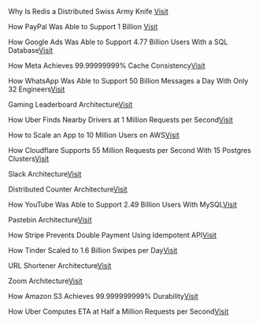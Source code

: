 Why Is Redis a Distributed Swiss Army Knife [Visit](https://newsletter.systemdesign.one/p/redis-use-cases)

How PayPal Was Able to Support 1 Billion [Visit](https://newsletter.systemdesign.one/p/actor-model)

How Google Ads Was Able to Support 4.77 Billion Users With a SQL Database[Visit](https://newsletter.systemdesign.one/p/cloud-spanner-database)

How Meta Achieves 99.99999999% Cache Consistency[Visit](https://newsletter.systemdesign.one/p/cache-consistency)

How WhatsApp Was Able to Support 50 Billion Messages a Day With Only 32 Engineers[Visit](https://newsletter.systemdesign.one/p/whatsapp-engineering)

Gaming Leaderboard Architecture[Visit](https://systemdesign.one/leaderboard-system-design/)

How Uber Finds Nearby Drivers at 1 Million Requests per Second[Visit](https://newsletter.systemdesign.one/p/how-does-uber-find-nearby-drivers)

How to Scale an App to 10 Million Users on AWS[Visit](https://newsletter.systemdesign.one/p/aws-scale)

How Cloudflare Supports 55 Million Requests per Second With 15 Postgres Clusters[Visit](https://newsletter.systemdesign.one/p/postgresql-scalability)

Slack Architecture[Visit](https://systemdesign.one/slack-architecture/)

Distributed Counter Architecture[Visit](https://systemdesign.one/distributed-counter-system-design/)

How YouTube Was Able to Support 2.49 Billion Users With MySQL[Visit](https://newsletter.systemdesign.one/p/vitess-mysql)

Pastebin Architecture[Visit](https://systemdesign.one/system-design-pastebin/)

How Stripe Prevents Double Payment Using Idempotent API[Visit](https://newsletter.systemdesign.one/p/idempotent-api)

How Tinder Scaled to 1.6 Billion Swipes per Day[Visit](https://newsletter.systemdesign.one/p/tinder-architecture)

URL Shortener Architecture[Visit](https://systemdesign.one/url-shortening-system-design/)

Zoom Architecture[Visit](https://newsletter.systemdesign.one/p/zoom-architecture)

How Amazon S3 Achieves 99.999999999% Durability[Visit](https://newsletter.systemdesign.one/p/amazon-s3-durability)

How Uber Computes ETA at Half a Million Requests per Second[Visit](https://newsletter.systemdesign.one/p/uber-eta)


